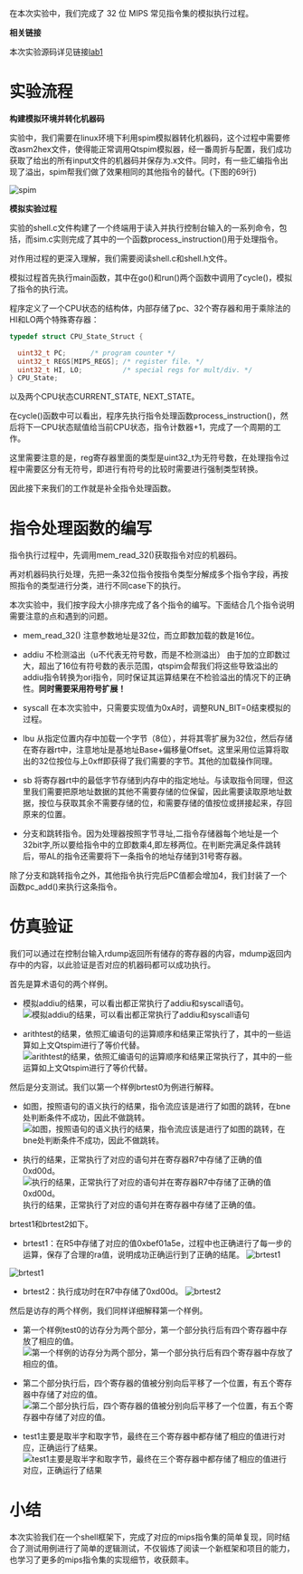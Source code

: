 在本次实验中，我们完成了 32 位 MIPS 常见指令集的模拟执行过程。

**相关链接**

本次实验源码详见链接[lab1](https://github.com/U0Ghost/NKU23CA-experiment)

# 实验流程

**构建模拟环境并转化机器码**

实验中，我们需要在linux环境下利用spim模拟器转化机器码，这个过程中需要修改asm2hex文件，使得能正常调用Qtspim模拟器，经一番周折与配置，我们成功获取了给出的所有input文件的机器码并保存为.x文件。同时，有一些汇编指令出现了溢出，spim帮我们做了效果相同的其他指令的替代。(下图的69行)

![spim](pic/spim.png)

**模拟实验过程**

实验的shell.c文件构建了一个终端用于读入并执行控制台输入的一系列命令，包括，而sim.c实则完成了其中的一个函数process_instruction()用于处理指令。

对作用过程的更深入理解，我们需要阅读shell.c和shell.h文件。

模拟过程首先执行main函数，其中在go()和run()两个函数中调用了cycle()，模拟了指令的执行流。

程序定义了一个CPU状态的结构体，内部存储了pc、32个寄存器和用于乘除法的HI和LO两个特殊寄存器：
```c
typedef struct CPU_State_Struct {

  uint32_t PC;		/* program counter */
  uint32_t REGS[MIPS_REGS]; /* register file. */
  uint32_t HI, LO;          /* special regs for mult/div. */
} CPU_State;
```
以及两个CPU状态CURRENT_STATE, NEXT_STATE。

在cycle()函数中可以看出，程序先执行指令处理函数process_instruction()，然后将下一CPU状态赋值给当前CPU状态，指令计数器+1，完成了一个周期的工作。

这里需要注意的是，reg寄存器里面的类型是uint32_t为无符号数，在处理指令过程中需要区分有无符号，即进行有符号的比较时需要进行强制类型转换。

因此接下来我们的工作就是补全指令处理函数。

# **指令处理函数的编写** #

指令执行过程中，先调用mem_read_32()获取指令对应的机器码。

再对机器码执行处理，先把一条32位指令按指令类型分解成多个指令字段，再按照指令的类型进行分类，进行不同case下的执行。

本次实验中，我们按字段大小排序完成了各个指令的编写。下面结合几个指令说明需要注意的点和遇到的问题。

- mem_read_32() 注意参数地址是32位，而立即数加载的数是16位。

- addiu 不检测溢出（u不代表无符号数，而是不检测溢出） 由于加的立即数过大，超出了16位有符号数的表示范围，qtspim会帮我们将这些导致溢出的addiu指令转换为ori指令，同时保证其运算结果在不检验溢出的情况下的正确性。**同时需要采用符号扩展！**

- syscall 在本次实验中，只需要实现值为0xA时，调整RUN_BIT=0结束模拟的过程。

- lbu 从指定位置内存中加载一个字节（8位），并将其零扩展为32位，然后存储在寄存器rt中，注意地址是基地址Base+偏移量Offset。这里采用位运算将取出的32位按位与上0xff即获得了我们需要的字节。其他的加载操作同理。

- sb 将寄存器rt中的最低字节存储到内存中的指定地址。与读取指令同理，但这里我们需要把原地址数据的其他不需要存储的位保留，因此需要读取原地址数据，按位与获取其余不需要存储的位，和需要存储的值按位或拼接起来，存回原来的位置。

- 分支和跳转指令。因为处理器按照字节寻址,二指令存储器每个地址是一个32bit字,所以要给指令中的立即数乘4,即左移两位。在判断完满足条件跳转后，带AL的指令还需要将下一条指令的地址存储到31号寄存器。

除了分支和跳转指令之外，其他指令执行完后PC值都会增加4，我们封装了一个函数pc_add()来执行这条指令。

# **仿真验证** #

我们可以通过在控制台输入rdump返回所有储存的寄存器的内容，mdump返回内存中的内容，以此验证是否对应的机器码都可以成功执行。

首先是算术语句的两个样例。

- 模拟addiu的结果，可以看出都正常执行了addiu和syscall语句。
![模拟addiu的结果，可以看出都正常执行了addiu和syscall语句](pic/addiu.png)

- arithtest的结果，依照汇编语句的运算顺序和结果正常执行了，其中的一些运算如上文Qtspim进行了等价代替。
![arithtest的结果，依照汇编语句的运算顺序和结果正常执行了，其中的一些运算如上文Qtspim进行了等价代替。](pic/arithtest.jpg)

然后是分支测试。我们以第一个样例brtest0为例进行解释。

- 如图，按照语句的语义执行的结果，指令流应该是进行了如图的跳转，在bne处判断条件不成功，因此不做跳转。
![如图，按照语句的语义执行的结果，指令流应该是进行了如图的跳转，在bne处判断条件不成功，因此不做跳转。](pic/brtest0-0.jpg)

- 执行的结果，正常执行了对应的语句并在寄存器R7中存储了正确的值0xd00d。
![执行的结果，正常执行了对应的语句并在寄存器R7中存储了正确的值0xd00d。](pic/brtest0-1.jpg)
执行的结果，正常执行了对应的语句并在寄存器中存储了正确的值。

brtest1和brtest2如下。

- brtest1：在R5中存储了对应的值0xbef01a5e，过程中也正确进行了每一步的运算，保存了合理的ra值，说明成功正确运行到了正确的结尾。
![brtest1](pic/brtest1.jpg)

![brtest1](pic/brtest1-1.jpg)

- brtest2：执行成功时在R7中存储了0xd00d。
![brtest2](pic/brtest2.jpg)

然后是访存的两个样例，我们同样详细解释第一个样例。

- 第一个样例test0的访存分为两个部分，第一个部分执行后有四个寄存器中存放了相应的值。
![第一个样例的访存分为两个部分，第一个部分执行后有四个寄存器中存放了相应的值。](pic/memtest0-0.jpg)

- 第二个部分执行后，四个寄存器的值被分别向后平移了一个位置，有五个寄存器中存储了对应的值。
![第二个部分执行后，四个寄存器的值被分别向后平移了一个位置，有五个寄存器中存储了对应的值。](pic/memtest0-1.jpg)

- test1主要是取半字和取字节，最终在三个寄存器中都存储了相应的值进行对应，正确运行了结果。
![test1主要是取半字和取字节，最终在三个寄存器中都存储了相应的值进行对应，正确运行了结果](pic/memtest1.jpg)


# 小结 #

本次实验我们在一个shell框架下，完成了对应的mips指令集的简单复现，同时结合了测试用例进行了简单的逻辑测试，不仅锻炼了阅读一个新框架和项目的能力，也学习了更多的mips指令集的实现细节，收获颇丰。